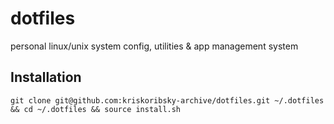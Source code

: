 # dotfiles
personal linux/unix system config, utilities &amp; app management system

## Installation
```git clone git@github.com:kriskoribsky-archive/dotfiles.git ~/.dotfiles && cd ~/.dotfiles && source install.sh```
